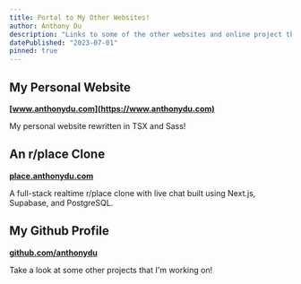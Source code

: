 ```yaml
---
title: Portal to My Other Websites!
author: Anthony Du
description: "Links to some of the other websites and online project that I've worked on."
datePublished: "2023-07-01"
pinned: true
---
```


## My Personal Website

**[www.anthonydu.com](https://www.anthonydu.com)**

My personal website rewritten in TSX and Sass!

## An r/place Clone

**[place.anthonydu.com](https://place.anthonydu.com)**

A full-stack realtime r/place clone with live chat built using Next.js, Supabase, and PostgreSQL.

## My Github Profile

**[github.com/anthonydu](https://github.com/anthonydu)**

Take a look at some other projects that I'm working on!
